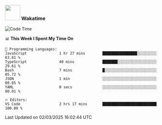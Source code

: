 ### <img src="https://media.giphy.com/media/VgCDAzcKvsR6OM0uWg/giphy.gif" width="50"> Wakatime

  <!--START_SECTION:waka-->
![Code Time](http://img.shields.io/badge/Code%20Time-1%2C505%20hrs%2020%20mins-blue)

📊 **This Week I Spent My Time On** 

```text
💬 Programming Languages: 
JavaScript               1 hr 27 mins        ████████████████░░░░░░░░░   63.81 % 
TypeScript               40 mins             ███████░░░░░░░░░░░░░░░░░░   29.61 % 
Bash                     7 mins              █░░░░░░░░░░░░░░░░░░░░░░░░   05.72 % 
JSON                     1 min               ░░░░░░░░░░░░░░░░░░░░░░░░░   00.85 % 
YAML                     0 secs              ░░░░░░░░░░░░░░░░░░░░░░░░░   00.01 % 

🔥 Editors: 
VS Code                  2 hrs 17 mins       █████████████████████████   100.00 % 
```


 Last Updated on 02/03/2025 16:02:44 UTC
<!--END_SECTION:waka-->
